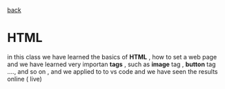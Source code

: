 [back](../README.md)
# HTML 
in this class we have learned the basics of **HTML** , how to set a web page and we have learned very importan **tags** , such as **image** tag , **button** tag ...., and so on , and we applied to to vs code and we have seen the results online ( live) 